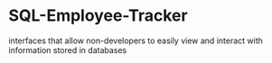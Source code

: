# SQL-Employee-Tracker
interfaces that allow non-developers to easily view and interact with information stored in databases
